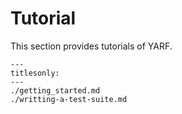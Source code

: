 # Tutorial

This section provides tutorials of YARF.

```{toctree}
---
titlesonly:
---
./getting_started.md
./writting-a-test-suite.md
```
